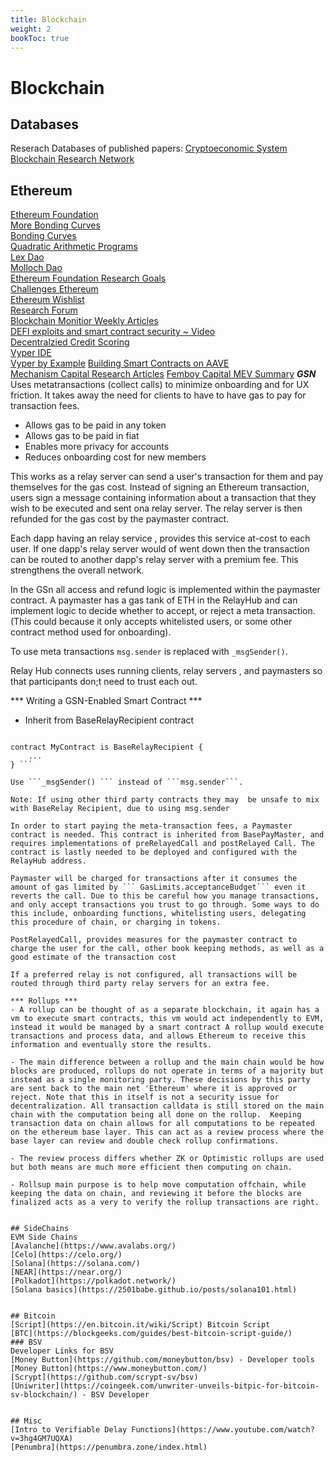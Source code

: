 ```yaml
---
title: Blockchain
weight: 2
bookToc: true
---
```


# Blockchain

## Databases
Reserach Databases of published papers: 
[Cryptoeconomic System](https://cryptoeconomicsystems.pubpub.org/vol1-1)
[Blockchain Research Network](https://www.zotero.org/groups/2216205/blockchain_research_network/items/QXNEQXJ9/library)


## Ethereum
[Ethereum Foundation](https://ethereum.org/en/)  
[More Bonding Curves](https://blog.aventus.io/more-price-functions-for-token-bonding-curves-cfb1ebb5b659)  
[Bonding Curves](https://medium.com/coinmonks/token-bonding-curves-explained-7a9332198e0e)  
[Quadratic Arithmetic Programs](https://medium.com/@VitalikButerin/quadratic-arithmetic-programs-from-zero-to-hero-f6d558cea649)  
[Lex Dao](https://lexdao.org/#/)  
[Molloch Dao](https://www.molochdao.com/)  
[Ethereum Foundation Research Goals](https://hackmd.io/Mt1zHT61RYOMuJ5OKLuHoA?view)  
[Challenges Ethereum](https://challenges.ethereum.org/)  
[Ethereum Wishlist](https://esp.ethereum.foundation/en/wishlist/)  
[Research Forum](https://ethresear.ch/)  
[Blockchain Monitior Weekly Articles](https://www.theblockchainmonitor.com/)  
[DEFI exploits and smart contract security ~ Video](https://www.youtube.com/watch?v=95_RmIAqRy0)  
[Decentralzied Credit Scoring](https://union.finance/)  
[Vyper IDE](https://vyper.online/)  
[Vyper by Example](https://vyper.readthedocs.io/en/latest/vyper-by-example.html) 
[Building Smart Contracts on AAVE](https://www.chainshot.com/learn/aave)  
[Mechanism Capital Research Articles](https://www.mechanism.capital/)
[Femboy Capital MEV Summary](https://femboy.capital/SummitSummaryPt1)
***GSN***
Uses metatransactions (collect calls) to minimize onboarding and for UX friction. It takes away the need for clients to have to have gas to pay for transaction fees. 
  
- Allows gas to be paid in any token   
- Allows gas to be paid in fiat  
- Enables more privacy for accounts  
- Reduces onboarding cost for new members  

This works as a relay server can send a user's transaction for them and pay themselves for the gas cost. Instead of signing an Ethereum transaction, users sign a message containing information about a transaction that they wish to be executed and sent ona relay server. The relay server is then refunded for the gas cost by the paymaster contract.  

Each dapp having an relay service , provides this service at-cost to each user. If one dapp's relay server would of went down then the transaction can be routed to another dapp's relay server with a premium fee. This strengthens the overall network. 

In the GSn all access and refund logic is implemented within the paymaster contract. A paymaster has a gas tank of ETH in the RelayHub and can implement logic to decide whether to accept, or reject a meta transaction. (This could because it only accepts whitelisted users, or some other contract method used for onboarding).

To use meta transactions ```msg.sender``` is replaced with ```_msgSender()```.

Relay Hub connects uses running clients, relay servers , and paymasters so that participants don;t need to trust each out. 

*** Writing a GSN-Enabled Smart Contract ***
- Inherit from BaseRelayRecipient contract
``` import "@opengsn/contracts/src/BaseRelayRecipient.sol";

contract MyContract is BaseRelayRecipient {
    ...
} ```

Use ```_msgSender() ``` instead of ```msg.sender```.

Note: If using other third party contracts they may  be unsafe to mix with BaseRelay Recipient, due to using msg.sender

In order to start paying the meta-transaction fees, a Paymaster contract is needed. This contract is inherited from BasePayMaster, and requires implementations of preRelayedCall and postRelayed Call. The contract is lastly needed to be deployed and configured with the RelayHub address. 

Paymaster will be charged for transactions after it consumes the amount of gas limited by ``` GasLimits.acceptanceBudget``` even it reverts the call. Due to this be careful how you manage transactions, and only accept transactions you trust to go through. Some ways to do this include, onboarding functions, whitelisting users, delegating this procedure of chain, or charging in tokens.

PostRelayedCall, provides measures for the paymaster contract to charge the user for the call, other book keeping methods, as well as a good estimate of the transaction cost

If a preferred relay is not configured, all transactions will be routed through third party relay servers for an extra fee.

*** Rollups ***
- A rollup can be thought of as a separate blockchain, it again has a vm to execute smart contracts, this vm would act independently to EVM, instead it would be managed by a smart contract A rollup would execute transactions and process data, and allows Ethereum to receive this information and eventually store the results. 

- The main difference between a rollup and the main chain would be how blocks are produced, rollups do not operate in terms of a majority but instead as a single monitoring party. These decisions by this party are sent back to the main net 'Ethereum' where it is approved or reject. Note that this in itself is not a security issue for decentralization. All transaction calldata is still stored on the main chain with the computation being all done on the rollup.  Keeping transaction data on chain allows for all computations to be repeated on the ethereum base layer. This can act as a review process where the base layer can review and double check rollup confirmations. 

- The review process differs whether ZK or Optimistic rollups are used but both means are much more efficient then computing on chain. 

- Rollsup main purpose is to help move computation offchain, while keeping the data on chain, and reviewing it before the blocks are finalized acts as a very to verify the rollup transactions are right. 


## SideChains
EVM Side Chains
[Avalanche](https://www.avalabs.org/)  
[Celo](https://celo.org/)  
[Solana](https://solana.com/)  
[NEAR](https://near.org/)  
[Polkadot](https://polkadot.network/)  
[Solana basics](https://2501babe.github.io/posts/solana101.html)


## Bitcoin
[Script](https://en.bitcoin.it/wiki/Script) Bitcoin Script  
[BTC](https://blockgeeks.com/guides/best-bitcoin-script-guide/)  
### BSV
Developer Links for BSV  
[Money Button](https://github.com/moneybutton/bsv) - Developer tools    
[Money Button](https://www.moneybutton.com/)  
[Scrypt](https://github.com/scrypt-sv/bsv)  
[Uniwriter](https://coingeek.com/unwriter-unveils-bitpic-for-bitcoin-sv-blockchain/) - BSV Developer  


## Misc
[Intro to Verifiable Delay Functions](https://www.youtube.com/watch?v=3hg4GM7UQXA) 
[Penumbra](https://penumbra.zone/index.html) 

